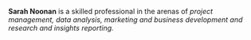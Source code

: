 **Sarah Noonan** is a skilled professional in the arenas of *project management, data analysis, marketing and business development and research and insights reporting.*
